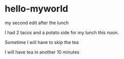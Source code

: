 # hello-myworld
my second edit after the lunch

I had 2 tacos and a potato side for my lunch this noon.


Sometime I will have to skip the tea


I will have tea in another 10 minutes 

